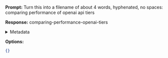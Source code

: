 **Prompt:**
Turn this into a filename of about 4 words, hyphenated, no spaces: comparing performance of openai api tiers

**Response:**
comparing-performance-openai-tiers

<details><summary>Metadata</summary>

- Duration: 1170 ms
- Datetime: 2023-11-09T21:00:02.808131
- Model: gpt-3.5-turbo-0613

</details>

**Options:**
```json
{}
```

